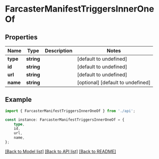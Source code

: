 # FarcasterManifestTriggersInnerOneOf


## Properties

Name | Type | Description | Notes
------------ | ------------- | ------------- | -------------
**type** | **string** |  | [default to undefined]
**id** | **string** |  | [default to undefined]
**url** | **string** |  | [default to undefined]
**name** | **string** |  | [optional] [default to undefined]

## Example

```typescript
import { FarcasterManifestTriggersInnerOneOf } from './api';

const instance: FarcasterManifestTriggersInnerOneOf = {
    type,
    id,
    url,
    name,
};
```

[[Back to Model list]](../README.md#documentation-for-models) [[Back to API list]](../README.md#documentation-for-api-endpoints) [[Back to README]](../README.md)
